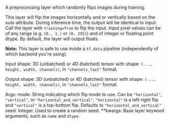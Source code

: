 A preprocessing layer which randomly flips images during training.

This layer will flip the images horizontally and or vertically based on the
`mode` attribute. During inference time, the output will be identical to
input. Call the layer with `training=True` to flip the input.
Input pixel values can be of any range (e.g. `[0., 1.)` or `[0, 255]`) and
of integer or floating point dtype.
By default, the layer will output floats.

**Note:** This layer is safe to use inside a `tf.data` pipeline
(independently of which backend you're using).

Input shape:
    3D (unbatched) or 4D (batched) tensor with shape:
    `(..., height, width, channels)`, in `"channels_last"` format.

Output shape:
    3D (unbatched) or 4D (batched) tensor with shape:
    `(..., height, width, channels)`, in `"channels_last"` format.

Args:
    mode: String indicating which flip mode to use. Can be `"horizontal"`,
        `"vertical"`, or `"horizontal_and_vertical"`. `"horizontal"` is a
        left-right flip and `"vertical"` is a top-bottom flip. Defaults to
        `"horizontal_and_vertical"`
    seed: Integer. Used to create a random seed.
    **kwargs: Base layer keyword arguments, such as
        `name` and `dtype`.
